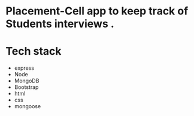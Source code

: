 # Placement-Cell app to keep track of Students interviews .
# Tech stack
- express
- Node
- MongoDB
- Bootstrap 
- html
- css
- mongoose
